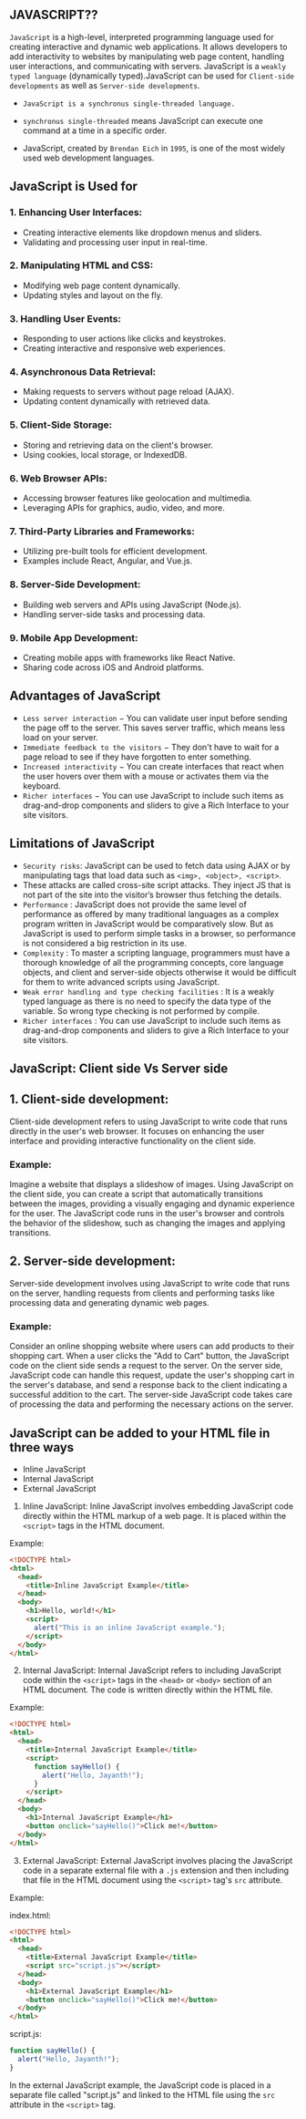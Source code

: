 ## JAVASCRIPT??

`JavaScript` is a high-level, interpreted programming language used for creating interactive and dynamic web applications. It allows developers to add interactivity to websites by manipulating web page content, handling user interactions, and communicating with servers. JavaScript is a `weakly typed language` (dynamically typed).JavaScript can be used for `Client-side developments` as well as `Server-side developments`.

- `JavaScript is a synchronus single-threaded language.`

- `synchronus single-threaded` means JavaScript can execute one command at a time in a specific order.

- JavaScript, created by `Brendan Eich` in `1995`, is one of the most widely used web development languages.

## JavaScript is Used for

### 1. Enhancing User Interfaces:

- Creating interactive elements like dropdown menus and sliders.
- Validating and processing user input in real-time.

### 2. Manipulating HTML and CSS:

- Modifying web page content dynamically.
- Updating styles and layout on the fly.

### 3. Handling User Events:

- Responding to user actions like clicks and keystrokes.
- Creating interactive and responsive web experiences.

### 4. Asynchronous Data Retrieval:

- Making requests to servers without page reload (AJAX).
- Updating content dynamically with retrieved data.

### 5. Client-Side Storage:

- Storing and retrieving data on the client's browser.
- Using cookies, local storage, or IndexedDB.

### 6. Web Browser APIs:

- Accessing browser features like geolocation and multimedia.
- Leveraging APIs for graphics, audio, video, and more.

### 7. Third-Party Libraries and Frameworks:

- Utilizing pre-built tools for efficient development.
- Examples include React, Angular, and Vue.js.

### 8. Server-Side Development:

- Building web servers and APIs using JavaScript (Node.js).
- Handling server-side tasks and processing data.

### 9. Mobile App Development:

- Creating mobile apps with frameworks like React Native.
- Sharing code across iOS and Android platforms.

## Advantages of JavaScript

- `Less server interaction` − You can validate user input before sending the page off to the server. This saves server traffic, which means less load on your server.
- `Immediate feedback to the visitors` − They don't have to wait for a page reload to see if they have forgotten to enter something.
- `Increased interactivity` − You can create interfaces that react when the user hovers over them with a mouse or activates them via the keyboard.
- `Richer interfaces` − You can use JavaScript to include such items as drag-and-drop components and sliders to give a Rich Interface to your site visitors.

## Limitations of JavaScript

- `Security risks`: JavaScript can be used to fetch data using AJAX or by manipulating tags that load data such as `<img>, <object>, <script>`.
- These attacks are called cross-site script attacks. They inject JS that is not part of the site into the visitor’s browser thus fetching the details.
- `Performance` : JavaScript does not provide the same level of performance as offered by many traditional languages as a complex program written in JavaScript would be comparatively slow. But as JavaScript is used to perform simple tasks in a browser, so performance is not considered a big restriction in its use.
- `Complexity` : To master a scripting language, programmers must have a thorough knowledge of all the programming concepts, core language objects, and client and server-side objects otherwise it would be difficult for them to write advanced scripts using JavaScript.
- `Weak error handling and type checking facilities` : It is a weakly typed language as there is no need to specify the data type of the variable. So wrong type checking is not performed by compile.
- `Richer interfaces` : You can use JavaScript to include such items as drag-and-drop components and sliders to give a Rich Interface to your site visitors.

## JavaScript: Client side Vs Server side

## 1. Client-side development:

Client-side development refers to using JavaScript to write code that runs directly in the user's web browser. It focuses on enhancing the user interface and providing interactive functionality on the client side.

### Example:

Imagine a website that displays a slideshow of images. Using JavaScript on the client side, you can create a script that automatically transitions between the images, providing a visually engaging and dynamic experience for the user. The JavaScript code runs in the user's browser and controls the behavior of the slideshow, such as changing the images and applying transitions.

## 2. Server-side development:

Server-side development involves using JavaScript to write code that runs on the server, handling requests from clients and performing tasks like processing data and generating dynamic web pages.

### Example:

Consider an online shopping website where users can add products to their shopping cart. When a user clicks the "Add to Cart" button, the JavaScript code on the client side sends a request to the server. On the server side, JavaScript code can handle this request, update the user's shopping cart in the server's database, and send a response back to the client indicating a successful addition to the cart. The server-side JavaScript code takes care of processing the data and performing the necessary actions on the server.

## JavaScript can be added to your HTML file in three ways

- Inline JavaScript
- Internal JavaScript
- External JavaScript

1. Inline JavaScript:
   Inline JavaScript involves embedding JavaScript code directly within the HTML markup of a web page. It is placed within the `<script>` tags in the HTML document.

Example:

```html
<!DOCTYPE html>
<html>
  <head>
    <title>Inline JavaScript Example</title>
  </head>
  <body>
    <h1>Hello, world!</h1>
    <script>
      alert("This is an inline JavaScript example.");
    </script>
  </body>
</html>
```

2. Internal JavaScript:
   Internal JavaScript refers to including JavaScript code within the `<script>` tags in the `<head>` or `<body>` section of an HTML document. The code is written directly within the HTML file.

Example:

```html
<!DOCTYPE html>
<html>
  <head>
    <title>Internal JavaScript Example</title>
    <script>
      function sayHello() {
        alert("Hello, Jayanth!");
      }
    </script>
  </head>
  <body>
    <h1>Internal JavaScript Example</h1>
    <button onclick="sayHello()">Click me!</button>
  </body>
</html>
```

3. External JavaScript:
   External JavaScript involves placing the JavaScript code in a separate external file with a `.js` extension and then including that file in the HTML document using the `<script>` tag's `src` attribute.

Example:

index.html:

```html
<!DOCTYPE html>
<html>
  <head>
    <title>External JavaScript Example</title>
    <script src="script.js"></script>
  </head>
  <body>
    <h1>External JavaScript Example</h1>
    <button onclick="sayHello()">Click me!</button>
  </body>
</html>
```

script.js:

```javascript
function sayHello() {
  alert("Hello, Jayanth!");
}
```

In the external JavaScript example, the JavaScript code is placed in a separate file called "script.js" and linked to the HTML file using the `src` attribute in the `<script>` tag.
